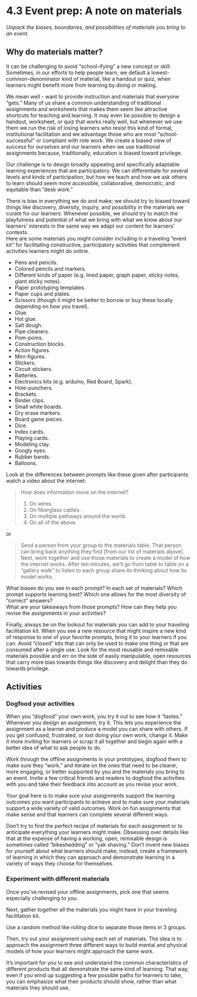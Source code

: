 # 4.3 Event prep: A note on materials

_Unpack the biases, boundaries, and possibilities of materials you bring to an event._

## Why do materials matter?

It can be challenging to avoid “school-ifying” a new concept or skill. Sometimes, in our efforts to help people learn, we default a lowest-common-denominator kind of material, like a handout or quiz, when learners might benefit more from learning by doing or making.

We mean well - want to provide instruction and materials that everyone “gets.” Many of us share a common understanding of traditional assignments and worksheets that makes them seem like attractive shortcuts for teaching and learning. It may even be possible to design a handout, worksheet, or quiz that works really well, but whenever we use them we run the risk of losing learners who resist this kind of formal, institutional facilitation and we advantage those who are most “school-successful” or compliant with rote work. We create a biased view of success for ourselves and our learners when we use traditional assignments because, traditionally, education is biased toward privilege.

Our challenge is to design broadly appealing and specifically adaptable learning experiences that are participatory. We can differentiate for several levels and kinds of participation, but how we teach and how we ask others to learn should seem more accessible, collaborative, democratic, and equitable than “desk work.”

There is bias in everything we do and make; we should try to biased toward things like discovery, diversity, inquiry, and possibility in the materials we curate for our learners. Whenever possible, we should try to match the playfulness and potential of what we bring with what we know about our learners’ interests in the same way we adapt our content for learners’ contexts.  
Here are some materials you might consider including in a traveling “event kit” for facilitating constructive, participatory activities that complement activities learners might do online.

* Pens and pencils.
* Colored pencils and markers.
* Different kinds of paper \(e.g. lined paper, graph paper, sticky notes, giant sticky notes\).
* Paper prototyping templates.
* Paper cups and plates.
* Scissors \(though it might be better to borrow or buy these locally depending on how you travel\).
* Glue.
* Hot glue.
* Salt dough.
* Pipe cleaners.
* Pom-poms.
* Construction blocks.
* Action figures.
* Mini-figures.
* Stickers.
* Circuit stickers.
* Batteries.
* Electronics kits \(e.g. arduino, Red Board, Spark\).
* Hole-punchers.
* Brackets.
* Binder clips.
* Small white boards.
* Dry erase markers.
* Board game pieces.
* Dice.
* Index cards.
* Playing cards.
* Modeling clay.
* Googly eyes.
* Rubber bands.
* Balloons.

Look at the differences between prompts like these given after participants watch a video about the internet:

> How does information move on the internet?  
> 1. On wires.  
> 2. On fiberglass cables.  
> 3. On multiple pathways around the world.  
> 4. On all of the above.

or

> Send a person from your group to the materials table. That person can bring back anything they find \[from our list of materials above\]. Next, work together and use those materials to create a model of how the internet works. After ten minutes, we’ll go from table to table on a “gallery walk” to listen to each group share its thinking about how its model works.

What biases do you see in each prompt? In each set of materials? Which prompt supports learning best? Which one allows for the most diversity of “correct” answers?  
What are your takeaways from those prompts? How can they help you revise the assignments in your activities?

Finally, always be on the lookout for materials you can add to your traveling facilitation kit. When you see a new resource that might inspire a new kind of response to one of your favorite prompts, bring it to your learners if you can. Avoid “closed” kits that can only be used to make one thing or that are consumed after a single use. Look for the most reusable and remixable materials possible and err on the side of easily manipulable, open resources that carry more bias towards things like discovery and delight than they do towards privilege.

## Activities

### Dogfood your activities

When you “dogfood” your own work, you try it out to see how it “tastes.” Whenever you design an assignment, try it. This lets you experience the assignment as a learner and produce a model you can share with others. If you get confused, frustrated, or lost doing your own work, change it. Make it more inviting for learners or scrap it all together and begin again with a better idea of what to ask people to do.

Work through the offline assignments in your prototypes, dogfood them to make sure they “work,” and iterate on the ones that need to be clearer, more engaging, or better supported by you and the materials you bring to an event. Invite a few critical friends and readers to dogfood the activities with you and take their feedback into account as you revise your work.

Your goal here is to make sure your assignments support the learning outcomes you want participants to achieve and to make sure your materials support a wide variety of valid outcomes. Work on fun assignments that make sense and that learners can complete several different ways.

Don’t try to find the perfect recipe of materials for each assignment or to anticipate everything your learners might make. Obsessing over details like that at the expense of having a working, open, remixable design is sometimes called “bikeshedding” or “yak shaving.” Don’t invent new biases for yourself about what learners should make; instead, create a framework of learning in which they can approach and demonstrate learning in a variety of ways they choose for themselves.

### Experiment with different materials

Once you’ve revised your offline assignments, pick one that seems especially challenging to you.

Next, gather together all the materials you might have in your traveling facilitation kit.

Use a random method like rolling dice to separate those items in 3 groups.

Then, try out your assignment using each set of materials. The idea is to approach the assignment three different ways to build mental and physical models of how your learners might approach the same work.

It’s important for you to see and understand the common characteristics of different products that all demonstrate the same kind of learning. That way, even if you wind up suggesting a few possible paths for learners to take, you can emphasize what their products should show, rather than what materials they should use.


